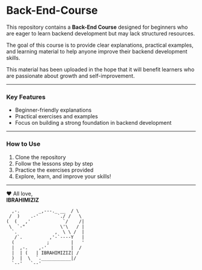 # Back-End-Course

This repository contains a **Back-End Course** designed for beginners who are eager to learn backend development but may lack structured resources.  

The goal of this course is to provide clear explanations, practical examples, and learning material to help anyone improve their backend development skills.  

This material has been uploaded in the hope that it will benefit learners who are passionate about growth and self-improvement.  
 

---

### **Key Features**  
- Beginner-friendly explanations  
- Practical exercises and examples  
- Focus on building a strong foundation in backend development  

---

### **How to Use**  
1. Clone the repository  
2. Follow the lessons step by step  
3. Practice the exercises provided  
4. Explore, learn, and improve your skills!  

---

❤️ All love,  
**IBRAHIMIZIZ**
```
  ,-.       _,---._ __  / \ 
 /  )    .-'       `./ /   \ 
(  (   ,'            `/    /|
 \  `-"             \'\   / |
  `.              ,  \ \ /  |
   /`.          ,'-`----Y   |
  (            ;        |   '
  |  ,-.    ,-'         |  /
  |  | (   | IBRAHIMIZIZ| /
  )  |  \  `.___________|/
  `--'   `--'
```

